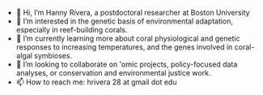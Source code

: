 - 👋 Hi, I’m Hanny Rivera, a postdoctoral researcher at Boston University
- 👀 I’m interested in the genetic basis of environmental adaptation, especially in reef-building corals. 
- 🌱 I’m currently learning more about coral physiological and genetic responses to increasing temperatures, and the genes involved in coral-algal symbioses. 
- 💞️ I’m looking to collaborate on 'omic projects, policy-focused data analyses, or conservation and environmental justice work. 
- 📫 How to reach me: hrivera 28 at gmail dot edu

<!---
hrivera28/hrivera28 is a ✨ special ✨ repository because its `README.md` (this file) appears on your GitHub profile.
You can click the Preview link to take a look at your changes.
--->
